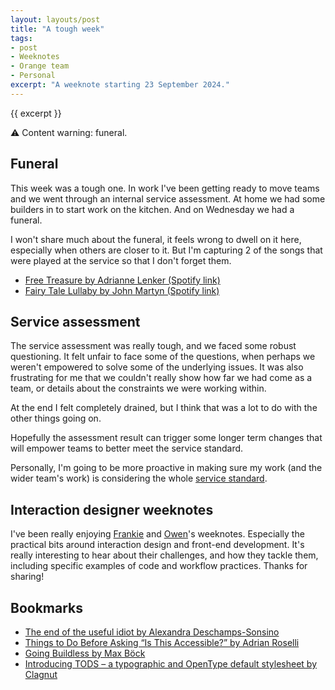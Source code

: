 ```yaml
---
layout: layouts/post
title: "A tough week"
tags:
- post
- Weeknotes
- Orange team
- Personal
excerpt: "A weeknote starting 23 September 2024."
--- 
```


{{ excerpt }}

<div class="panel">
⚠️ Content warning: funeral.
</div>

## Funeral

This week was a tough one. In work I've been getting ready to move teams and we went through an internal service assessment. At home we had some builders in to start work on the kitchen. And on Wednesday we had a funeral.

I won't share much about the funeral, it feels wrong to dwell on it here, especially when others are closer to it. But I'm capturing 2 of the songs that were played at the service so that I don't forget them.

- [Free Treasure by Adrianne Lenker (Spotify link)](https://open.spotify.com/track/6CtdnPhSHyoRfOexN7oRyc?si=b0ff877b169a4f92)
- [Fairy Tale Lullaby by John Martyn (Spotify link)](https://open.spotify.com/track/0Hp8LKFLbGONLg1bUauNha?si=e9722afe9e714708)

<!-- ❤️ Emrys Thomas George Stanton ❤️ -->

## Service assessment

The service assessment was really tough, and we faced some robust questioning. It felt unfair to face some of the questions, when perhaps we weren't empowered to solve some of the underlying issues. It was also frustrating for me that we couldn't really show how far we had come as a team, or details about the constraints we were working within.

At the end I felt completely drained, but I think that was a lot to do with the other things going on.

Hopefully the assessment result can trigger some longer term changes that will empower teams to better meet the service standard.

Personally, I'm going to be more proactive in making sure my work (and the wider team's work) is considering the whole [service standard](https://www.gov.uk/service-manual/service-standard).

## Interaction designer weeknotes

I've been really enjoying [Frankie](https://frankieroberto.github.io/nhsnotes/posts/week-19-platformland/) and [Owen](https://owenis.online/pages/blog/weeknotes/2024-09-20/)'s weeknotes. Especially the practical bits around interaction design and front-end development. It's really interesting to hear about their challenges, and how they tackle them, including specific examples of code and workflow practices. Thanks for sharing!

## Bookmarks
- [The end of the useful idiot by Alexandra Deschamps-Sonsino](https://www.designswarm.com/blog/2024/09/the-end-of-the-useful-idiot/)
- [Things to Do Before Asking “Is This Accessible?” by Adrian Roselli](https://adrianroselli.com/2024/08/things-to-do-before-asking-is-this-accessible.html)
- [Going Buildless by Max Böck](https://mxb.dev/blog/buildless/)
- [Introducing TODS – a typographic and OpenType default stylesheet by Clagnut](https://clagnut.com/blog/2433)